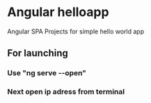 # Angular helloapp
Angular SPA Projects for simple hello world app

## For launching 
### Use "ng serve --open"
### Next open ip adress from terminal
